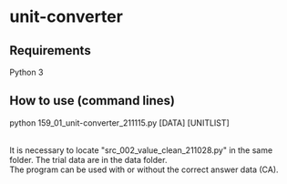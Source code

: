# unit-converter


## Requirements
Python 3


## How to use (command lines)
python 159_01_unit-converter_211115.py [DATA] [UNITLIST]<br>
<br>


It is necessary to locate "src_002_value_clean_211028.py" in the same folder. 
The trial data are in the data folder.<br>
The program can be used with or without the correct answer data (CA).<br>


